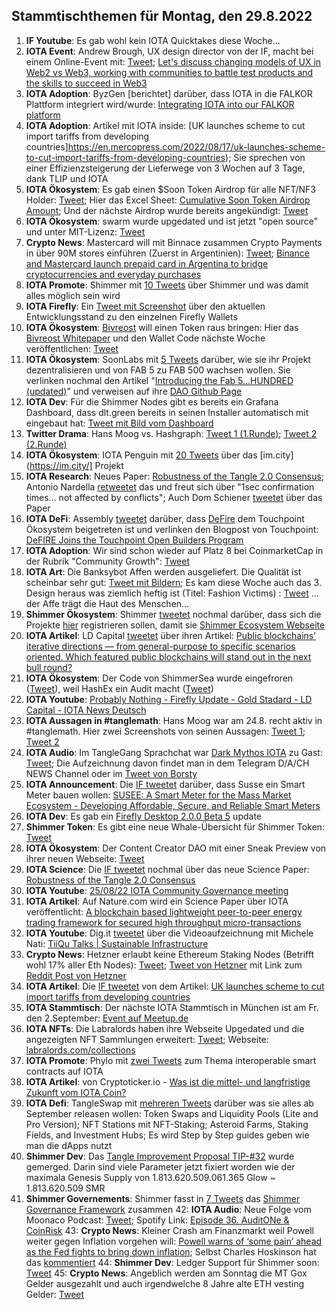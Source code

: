 ## Stammtischthemen für Montag, den 29.8.2022

1. **IF Youtube**: Es gab wohl kein IOTA Quicktakes diese Woche...
2. **IOTA Event**: Andrew Brough, UX design director von der IF, macht bei einem Online-Event mit: [Tweet](https://twitter.com/digital__zen/status/1560171918464098304?s=20&t=klcYlKmXwvFPA7CZKcY6Wg); [Let's discuss changing models of UX in Web2 vs Web3, working with communities to battle test products and the skills to succeed in Web3](https://www.eventbrite.sg/e/uxdesign-in-web3-tickets-391126398587)
3. **IOTA Adoption**: ByzGen [berichtet] darüber, dass IOTA in die FALKOR Plattform integriert wird/wurde: [Integrating IOTA into our FALKOR platform](https://www.eventbrite.sg/e/uxdesign-in-web3-tickets-391126398587)
4. **IOTA Adoption**: Artikel mit IOTA inside: [UK launches scheme to cut import tariffs from developing countries]https://en.mercopress.com/2022/08/17/uk-launches-scheme-to-cut-import-tariffs-from-developing-countries); Sie sprechen von einer Effizienzsteigerung der Lieferwege von 3 Wochen auf 3 Tage, dank TLIP und IOTA
5. **IOTA Ökosystem**: Es gab einen $Soon Token Airdrop für alle NFT/NF3 Holder: [Tweet](https://twitter.com/soon_labs/status/1561941304560558082?s=20&t=8HmV7mKHTmWrXe1gfcqAww); Hier das Excel Sheet: [Cumulative Soon Token Airdrop Amount](https://docs.google.com/spreadsheets/d/1p_UMC8Fmw78bMK8cRqrXkXe-59nHQK8fSoJwLypRun4/edit#gid=1585516814); Und der nächste Airdrop wurde bereits angekündigt: [Tweet](https://twitter.com/soon_labs/status/1562001776638771202?s=20&t=W7BLKk1szZVDtCVP9YrNPw)
6. **IOTA Ökosystem**: swarm wurde upgedated und ist jetzt "open source" und unter MIT-Lizenz: [Tweet](https://twitter.com/tanglebay/status/1561725374547038208?s=20&t=W7BLKk1szZVDtCVP9YrNPw)
7. **Crypto News**: Mastercard will mit Binnace zusammen Crypto Payments in über 90M stores einführen (Zuerst in Argentinien): [Tweet](https://twitter.com/BTC_Archive/status/1562190278429392898?s=20&t=t-at2TkeAYRX4AuZUf2XnA); [Binance and Mastercard launch prepaid card in Argentina to bridge cryptocurrencies and everyday purchases](https://www.mastercard.com/news/latin-america/en/newsroom/press-releases/pr-en/2022/august/binance-and-mastercard-launch-prepaid-card-in-argentina-to-bridge-cryptocurrencies-and-everyday-purchases/)
8. **IOTA Promote**: Shimmer mit [10 Tweets](https://twitter.com/shimmernet/status/1562137596406505473?s=20&t=t-at2TkeAYRX4AuZUf2XnA) über Shimmer und was damit alles möglich sein wird
9. **IOTA Firefly**: Ein [Tweet mit Screenshot](https://twitter.com/IotaPoet/status/1562220287361523731?s=20&t=t-at2TkeAYRX4AuZUf2XnA) über den aktuellen Entwicklungsstand zu den einzelnen Firefly Wallets
10. **IOTA Ökosystem**: [Bivreost](https://twitter.com/bivreost) will einen Token raus bringen: Hier das [Bivreost Whitepaper](https://drive.google.com/file/d/1kkmkzxO1viIERXxAPNUHY_vk-0Q16QWG/view) und den Wallet Code nächste Woche veröffentlichen: [Tweet](https://twitter.com/bivreost/status/1563085182739316742?s=20&t=McImTRmEZBHtgpCGfcM9HQ)
11. **IOTA Ökosystem**: SoonLabs mit [5 Tweets](https://twitter.com/soon_labs/status/1562321778998779905?s=20&t=t-at2TkeAYRX4AuZUf2XnA) darüber, wie sie ihr Projekt dezentralisieren und von FAB 5 zu FAB 500 wachsen wollen. Sie verlinken nochmal den Artikel "[Introducing the Fab 5…HUNDRED (updated)](https://soonlabs.medium.com/fab-5-hundred-57e013347497)" und verweisen auf ihre [DAO Github Page](https://github.com/soonaverse/soonaverse-dao)
12. **IOTA Dev**: Für die Shimmer Nodes gibt es bereits ein Grafana Dashboard, dass dlt.green bereits in seinen Installer automatisch mit eingebaut hat: [Tweet mit Bild vom Dashboard](https://twitter.com/dlt_green/status/1562300154039918592?s=20&t=t-at2TkeAYRX4AuZUf2XnA)
13. **Twitter Drama**: Hans Moog vs. Hashgraph: [Tweet 1 (1.Runde)](https://twitter.com/hus_qy/status/1562128730297929728?s=20&t=t-at2TkeAYRX4AuZUf2XnA); [Tweet 2 (2.Runde)](https://twitter.com/hus_qy/status/1562143010246230020?s=20&t=t-at2TkeAYRX4AuZUf2XnA)
14. **IOTA Ökosystem**: IOTA Penguin mit [20 Tweets](https://twitter.com/iota_penguin/status/1562065850693206018?s=20&t=t-at2TkeAYRX4AuZUf2XnA) über das [im.city](https://im.city/] Projekt
15. **IOTA Research**: Neues Paper: [Robustness of the Tangle 2.0 Consensus](https://arxiv.org/abs/2208.08254); Antonio Nardella [retweetet](https://twitter.com/antonionardella/status/1562386897653190656?s=20&t=t-at2TkeAYRX4AuZUf2XnA) das und freut sich über "1sec confirmation times... not affected by conflicts"; Auch Dom Schiener [tweetet](https://twitter.com/DomSchiener/status/1562390061190201344?s=20&t=vSzktLPQ2sxTCdXA8dYyAQ) über das Paper
16. **IOTA DeFi**: Assembly [tweetet](https://twitter.com/assembly_net/status/1562424502528528387?s=20&t=EKk6vySu9m5p_VjNFoM5WA) darüber, dass [DeFire](https://twitter.com/DeFIRE_org) dem Touchpoint Ökosystem beigetreten ist und verlinken den Blogpost von Touchpoint: [DeFIRE Joins the Touchpoint Open Builders Program](https://blog.assembly.sc/defire-joins-touchpoint/)
17. **IOTA Adoption**: Wir sind schon wieder auf Platz 8 bei CoinmarketCap in der Rubrik "Community Growth": [Tweet](https://twitter.com/CoinMarketCap/status/1562358110102364160?s=20&t=jhjt48nxMYMF-05x5EDnrg)
18. **IOTA Art**: Die Banksybot Affen werden ausgeliefert. Die Qualität ist scheinbar sehr gut: [Tweet mit Bildern](https://twitter.com/Wolf08151/status/1562398166674276352?s=20&t=UEaiQPrf1J-lrlOyDtKsjw); Es kam diese Woche auch das 3. Design heraus was ziemlich heftig ist (Titel: Fashion Victims) : [Tweet](https://twitter.com/MirumLabs/status/1562457223183208449?s=20&t=Fz6IFperY2gNjeriw-9AMw) ... der Affe trägt die Haut des Menschen...
19. **Shimmer Ökosystem**: Shimmer [tweetet](https://twitter.com/shimmernet/status/1562469810076008448?s=20&t=UEaiQPrf1J-lrlOyDtKsjw) nochmal darüber, dass sich die Projekte [hier](https://airtable.com/shrxJgMxXDQr2Dseo) registrieren sollen, damit sie [Shimmer Ecosystem Webseite](https://shimmer.network/ecosystem)
20. **IOTA Artikel**: LD Capital [tweetet](https://twitter.com/LD_Capital/status/1562345726344331265?s=20&t=UEaiQPrf1J-lrlOyDtKsjw) über ihren Artikel: [Public blockchains’ iterative directions — from general-purpose to specific scenarios oriented. Which featured public blockchains will stand out in the next bull round?
](https://ld-capital.medium.com/public-blockchains-iterative-directions-from-general-purpose-to-specific-scenarios-oriented-7c6b59577c8f)
21. **IOTA Ökosystem**: Der Code von ShimmerSea wurde eingefroren ([Tweet](https://twitter.com/ShimmerSeaDEX/status/1562545489643311104?s=20&t=UEaiQPrf1J-lrlOyDtKsjw)), weil HashEx ein Audit macht ([Tweet](https://twitter.com/HashExOfficial/status/1562519882696011777?s=20&t=UEaiQPrf1J-lrlOyDtKsjw))
22. **IOTA Youtube**: [Probably Nothing - Firefly Update - Gold Stadard - LD Capital - IOTA News Deutsch](https://www.youtube.com/watch?v=PvN1LTzb5Lg)
23. **IOTA Aussagen in #tanglemath**: Hans Moog war am 24.8. recht aktiv in #tanglemath. Hier zwei Screenshots von seinen Aussagen: [Tweet 1](https://twitter.com/Vrom14286662/status/1562665850012069896?s=20&t=NanzbAIkzwsGiOfAstz0Ww); [Tweet 2](https://twitter.com/Vrom14286662/status/1562675778176765952?s=20&t=NanzbAIkzwsGiOfAstz0Ww)
24. **IOTA Audio**: Im TangleGang Sprachchat war [Dark Mythos IOTA](https://twitter.com/DarkMythosIOTA) zu Gast: [Tweet](https://twitter.com/GangTangleTalk/status/1562713553303351297?s=20&t=Kd3Igfza6tsGDiJa7XbCAQ); Die Aufzeichnung davon findet man in dem Telegram D/A/CH NEWS Channel oder im [Tweet von Borsty](https://twitter.com/GangTangleTalk/status/1563098980858609666?s=20&t=yX8eoy6SaS3SBj291RYLoQ)
25. **IOTA Announcement**: Die [IF tweetet](https://twitter.com/iota/status/1562832511524573186?s=20&t=fs3S7_NDr_-KgmGY2Cvqkg) darüber, dass Susse ein Smart Meter bauen wollen: [SUSEE: A Smart Meter for the Mass Market
Ecosystem - Developing Affordable, Secure, and Reliable Smart Meters](https://blog.iota.org/susee-a-smart-meter-for-the-mass-market/)
26. **IOTA Dev**: Es gab ein [Firefly Desktop 2.0.0 Beta 5](https://github.com/iotaledger/firefly/releases/tag/desktop-2.0.0-beta-5) update
27. **Shimmer Token**: Es gibt eine neue Whale-Übersicht für Shimmer Token: [Tweet](https://twitter.com/cryptowelter/status/1562847954284605443?s=20&t=nP62FZeIJCJAxcKcvz1nsg)
28. **IOTA Ökosystem**: Der Content Creator DAO mit einer Sneak Preview von ihrer neuen Webseite: [Tweet](https://twitter.com/IOTAcontentDAO/status/1562018976149880832?s=20&t=fs3S7_NDr_-KgmGY2Cvqkg)
29. **IOTA Science**: Die [IF tweetet](https://twitter.com/iota/status/1563149262976086016?s=20&t=gR0855lIzx07TMS8LQH8mw) nochmal über das neue Science Paper: [Robustness of the Tangle 2.0 Consensus](https://arxiv.org/abs/2208.08254) 
30. **IOTA Youtube**: [25/08/22 IOTA Community Governance meeting](https://www.youtube.com/watch?v=k1wVokfIiNI)
31. **IOTA Artikel**: Auf Nature.com wird ein Science Paper über IOTA veröffentlicht: [A blockchain based lightweight peer-to-peer energy trading framework for secured high throughput micro-transactions](https://www.nature.com/articles/s41598-022-18603-z)
32. **IOTA Youtube**: Dig.it [tweetet](https://twitter.com/digitproject/status/1563157810312986624?s=20&t=dqVG0WTZ3pfXe_SntrRa9g) über die Videoaufzeichnung mit Michele Nati: [TiiQu Talks | Sustainable Infrastructure](https://www.youtube.com/watch?v=F7cLVKgZihc)
33. **Crypto News**: Hetzner erlaubt keine Ethereum Staking Nodes (Betrifft wohl 17% aller Eth Nodes): [Tweet](https://twitter.com/koeppelmann/status/1563146729314467840?s=20&t=yX8eoy6SaS3SBj291RYLoQ); [Tweet von Hetzner](https://twitter.com/Hetzner_Online/status/1563083561975984130?s=20&t=U8SzoMRuXE7raymDKjJeJQ) mit Link zum [Reddit Post von Hetzner](https://www.reddit.com/r/hetzner/comments/wucxs4/comment/ilfoj8u/?utm_source=share&utm_medium=web2x&context=3)
34. **IOTA Artikel**: Die [IF tweetet](https://twitter.com/iota/status/1562786882378813440?s=20&t=yX8eoy6SaS3SBj291RYLoQ) von dem Artikel: [UK launches scheme to cut import tariffs from developing countries](https://en.mercopress.com/2022/08/17/uk-launches-scheme-to-cut-import-tariffs-from-developing-countries)
35. **IOTA Stammtisch**: Der nächste IOTA Stammtisch in München ist am Fr. den 2.September: [Event auf Meetup.de](https://www.meetup.com/de-DE/iota-muc/events/rjcftsydcmbdb/)
36. **IOTA NFTs**: Die Labralords haben ihre Webseite Upgedated und die angezeigten NFT Sammlungen erweitert: [Tweet](https://twitter.com/labralords/status/1562857130050617345?s=20&t=McImTRmEZBHtgpCGfcM9HQ); Webseite: [labralords.com/collections](https://labralords.com/collections)
37. **IOTA Promote**: Phylo mit [zwei Tweets](https://twitter.com/PhyloIota/status/1563142152011792390?s=20&t=x7r__sIP36kCTfpTV1lU5g) zum Thema interoperable smart contracts auf IOTA
38. **IOTA Artikel**: von Cryptoticker.io - [Was ist die mittel- und langfristige Zukunft vom IOTA Coin?](https://cryptoticker.io/de/zukunft-vom-iota-coin/)
39. **IOTA Defi**: TangleSwap mit [mehreren Tweets](https://twitter.com/TangleSwapE/status/1563206318831255556?s=20&t=McImTRmEZBHtgpCGfcM9HQ) darüber was sie alles ab September releasen wollen: Token Swaps and Liquidity Pools (Lite and Pro Version); NFT Stations mit NFT-Staking; Asteroid Farms, Staking Fields, and Investment Hubs; Es wird Step by Step guides geben wie man die dApps nutzt
40. **Shimmer Dev**: Das [Tangle Improvement Proposal TIP-#32](https://github.com/iotaledger/tips/blob/main/tips/TIP-0032/tip-0032.md) wurde gemerged. Darin sind viele Parameter jetzt fixiert worden wie der maximala Genesis Supply von 1.813.620.509.061.365 Glow ~ 1.813.620.509 SMR
41. **Shimmer Governements**: Shimmer fasst in [7 Tweets](https://twitter.com/shimmernet/status/1563194572271849474?s=20&t=McImTRmEZBHtgpCGfcM9HQ) das [Shimmer Governance Framework](https://govern.iota.org/t/the-shimmer-governance-framework-phase-1-discussion/1397) zusammen
42: **IOTA Audio**: Neue Folge vom Moonaco Podcast: [Tweet](https://twitter.com/MoonacoPodcast/status/1563178509966553095?s=20&t=McImTRmEZBHtgpCGfcM9HQ); Spotify Link: [Episode 36. AuditONe & CoinRisk](https://open.spotify.com/episode/3aa0ehtFTyiCJjznn4Fi7T?si=aABlhFcxQbuQyWvts_fF5A&nd=1)
43: **Crypto News**: Kleiner Crash am Finanzmarkt weil Powell weiter gegen Inflation vorgehen will: [Powell warns of ‘some pain’ ahead as the Fed fights to bring down inflation](https://www.cnbc.com/2022/08/26/powell-warns-of-some-pain-ahead-as-fed-fights-to-lower-inflation.html); Selbst Charles Hoskinson hat das [kommentiert](https://twitter.com/IOHK_Charles/status/1563314450475917312?s=20&t=McImTRmEZBHtgpCGfcM9HQ)
44: **Shimmer Dev**: Ledger Support für Shimmer soon: [Tweet](https://twitter.com/maxwellmattryan/status/1563238352429522945?s=20&t=McImTRmEZBHtgpCGfcM9HQ)
45: **Crypto News**: Angeblich werden am Sonntag die MT Gox Gelder ausgezahlt und auch irgendwelche 8 Jahre alte ETH vesting Gelder: [Tweet](https://twitter.com/LilMoonLambo/status/1563556579768938496?s=20&t=1O-INacL8erNHRwHBevqCQ)

